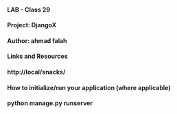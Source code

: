 #### LAB - Class 29
#### Project: DjangoX
#### Author: ahmad falah
#### Links and Resources
#### http://local/snacks/
#### How to initialize/run your application (where applicable)
#### python manage.py runserver 
